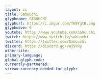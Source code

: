 ```yaml
---
layout: cc
title: Sabuuchi
glyphname: SABUUCHI
glyphurl: https://i.imgur.com/fK9YgtB.png
glyphwave: 9
youtube: https://www.youtube.com/Sabuuchi
twitch: https://www.twitch.tv/sabuuchi
twitter: https://twitter.com/Sabuuchi
discord: https://discord.gg/vaj97Ry
other-site: 
primary-language: 
global-glyph-code: 
currently-partnered: 
stream-currency-needed-for-glyph: 
---
```


